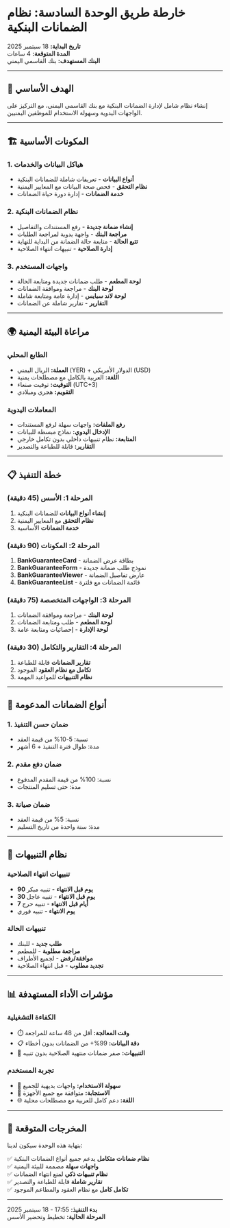 # خارطة طريق الوحدة السادسة: نظام الضمانات البنكية

**تاريخ البداية:** 18 سبتمبر 2025  
**المدة المتوقعة:** 4 ساعات  
**البنك المستهدف:** بنك القاسمي اليمني  

---

## 🎯 الهدف الأساسي

إنشاء نظام شامل لإدارة الضمانات البنكية مع بنك القاسمي اليمني، مع التركيز على الواجهات اليدوية وسهولة الاستخدام للموظفين اليمنيين.

---

## 🏗️ المكونات الأساسية

### 1. هياكل البيانات والخدمات
- **أنواع البيانات** - تعريفات شاملة للضمانات البنكية
- **نظام التحقق** - فحص صحة البيانات مع المعايير اليمنية
- **خدمة الضمانات** - إدارة دورة حياة الضمانات

### 2. نظام الضمانات البنكية
- **إنشاء ضمانة جديدة** - رفع المستندات والتفاصيل
- **مراجعة البنك** - واجهة يدوية لمراجعة الطلبات
- **تتبع الحالة** - متابعة حالة الضمانة من البداية للنهاية
- **إدارة الصلاحية** - تنبيهات انتهاء الصلاحية

### 3. واجهات المستخدم
- **لوحة المطعم** - طلب ضمانات جديدة ومتابعة الحالة
- **لوحة البنك** - مراجعة وموافقة الضمانات
- **لوحة لاند سبايس** - إدارة عامة ومتابعة شاملة
- **التقارير** - تقارير شاملة عن الضمانات

---

## 🌍 مراعاة البيئة اليمنية

### الطابع المحلي
- **العملة:** الريال اليمني (YER) + الدولار الأمريكي (USD)
- **اللغة:** العربية بالكامل مع مصطلحات يمنية
- **التوقيت:** توقيت صنعاء (UTC+3)
- **التقويم:** هجري وميلادي

### المعاملات اليدوية
- **رفع الملفات:** واجهات سهلة لرفع المستندات
- **الإدخال اليدوي:** نماذج مبسطة للبيانات
- **المتابعة:** نظام تنبيهات داخلي بدون تكامل خارجي
- **التقارير:** قابلة للطباعة والتصدير

---

## 📋 خطة التنفيذ

### المرحلة 1: الأسس (45 دقيقة)
1. **إنشاء أنواع البيانات** للضمانات البنكية
2. **نظام التحقق** مع المعايير اليمنية
3. **خدمة الضمانات** الأساسية

### المرحلة 2: المكونات (90 دقيقة)
1. **BankGuaranteeCard** - بطاقة عرض الضمانة
2. **BankGuaranteeForm** - نموذج طلب ضمانة جديدة
3. **BankGuaranteeViewer** - عارض تفاصيل الضمانة
4. **BankGuaranteeList** - قائمة الضمانات مع فلترة

### المرحلة 3: الواجهات المتخصصة (75 دقيقة)
1. **لوحة البنك** - مراجعة وموافقة الضمانات
2. **لوحة المطعم** - طلب ومتابعة الضمانات
3. **لوحة الإدارة** - إحصائيات ومتابعة عامة

### المرحلة 4: التقارير والتكامل (30 دقيقة)
1. **تقارير الضمانات** قابلة للطباعة
2. **تكامل مع نظام العقود** الموجود
3. **نظام التنبيهات** للمواعيد المهمة

---

## 💼 أنواع الضمانات المدعومة

### 1. ضمان حسن التنفيذ
- نسبة: 5-10% من قيمة العقد
- مدة: طوال فترة التنفيذ + 6 أشهر

### 2. ضمان دفع مقدم
- نسبة: 100% من قيمة المقدم المدفوع
- مدة: حتى تسليم المنتجات

### 3. ضمان صيانة
- نسبة: 5% من قيمة العقد
- مدة: سنة واحدة من تاريخ التسليم

---

## 🔔 نظام التنبيهات

### تنبيهات انتهاء الصلاحية
- **90 يوم قبل الانتهاء** - تنبيه مبكر
- **30 يوم قبل الانتهاء** - تنبيه عاجل
- **7 أيام قبل الانتهاء** - تنبيه حرج
- **يوم الانتهاء** - تنبيه فوري

### تنبيهات الحالة
- **طلب جديد** - للبنك
- **مراجعة مطلوبة** - للمطعم
- **موافقة/رفض** - لجميع الأطراف
- **تجديد مطلوب** - قبل انتهاء الصلاحية

---

## 📊 مؤشرات الأداء المستهدفة

### الكفاءة التشغيلية
- ⏱️ **وقت المعالجة:** أقل من 48 ساعة للمراجعة
- 📋 **دقة البيانات:** 99%+ من الضمانات بدون أخطاء
- 🔔 **التنبيهات:** صفر ضمانات منتهية الصلاحية بدون تنبيه

### تجربة المستخدم
- 👥 **سهولة الاستخدام:** واجهات بديهية للجميع
- 📱 **الاستجابة:** متوافقة مع جميع الأجهزة
- 🌐 **اللغة:** دعم كامل للعربية مع مصطلحات محلية

---

## 🎉 المخرجات المتوقعة

بنهاية هذه الوحدة سيكون لدينا:

✅ **نظام ضمانات متكامل** يدعم جميع أنواع الضمانات البنكية  
✅ **واجهات سهلة** مصممة للبيئة اليمنية  
✅ **نظام تنبيهات ذكي** لمنع انتهاء الضمانات  
✅ **تقارير شاملة** قابلة للطباعة والتصدير  
✅ **تكامل كامل** مع نظام العقود والمطاعم الموجود  

---

**بدء التنفيذ:** 17:55 - 18 سبتمبر 2025  
**المرحلة الحالية:** تخطيط وتحضير الأسس
